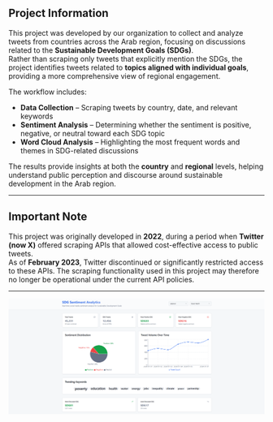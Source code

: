 ## Project Information

This project was developed by our organization to collect and analyze tweets from countries across the Arab region, focusing on discussions related to the **Sustainable Development Goals (SDGs)**.  
Rather than scraping only tweets that explicitly mention the SDGs, the project identifies tweets related to **topics aligned with individual goals**, providing a more comprehensive view of regional engagement.

The workflow includes:
- **Data Collection** – Scraping tweets by country, date, and relevant keywords  
- **Sentiment Analysis** – Determining whether the sentiment is positive, negative, or neutral toward each SDG topic  
- **Word Cloud Analysis** – Highlighting the most frequent words and themes in SDG-related discussions  

The results provide insights at both the **country** and **regional** levels, helping understand public perception and discourse around sustainable development in the Arab region.

---

## Important Note

This project was originally developed in **2022**, during a period when **Twitter (now X)** offered scraping APIs that allowed cost-effective access to public tweets.  
As of **February 2023**, Twitter discontinued or significantly restricted access to these APIs. The scraping functionality used in this project may therefore no longer be operational under the current API policies.

---

![Project Preview](Screenshot.png)
